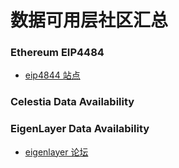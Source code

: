 # 数据可用层社区汇总

### Ethereum EIP4484

- [eip4844 站点](https://www.eip4844.com/)

### Celestia Data Availability 


### EigenLayer Data Availability 

- [eigenlayer 论坛](https://forum.eigenlayer.xyz/)
